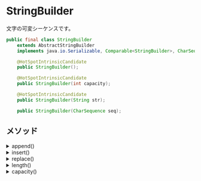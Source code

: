 # StringBuilder

文字の可変シーケンスです。

```java
public final class StringBuilder
    extends AbstractStringBuilder
    implements java.io.Serializable, Comparable<StringBuilder>, CharSequence

    @HotSpotIntrinsicCandidate
    public StringBuilder();

    @HotSpotIntrinsicCandidate
    public StringBuilder(int capacity);

    @HotSpotIntrinsicCandidate
    public StringBuilder(String str);

    public StringBuilder(CharSequence seq);
```

## メソッド

<details><summary>append()</summary>

### append()

指定した文字列を末尾に追加します。

```java
@Override
public StringBuilder append(Object obj);

@Override
@HotSpotIntrinsicCandidate
public StringBuilder append(String str);

public StringBuilder append(StringBuffer sb)

@Override
public StringBuilder append(CharSequence s)

@Override
public StringBuilder append(CharSequence s, int start, int end);

@Override
public StringBuilder append(char[] str);

@Override
public StringBuilder append(char[] str, int offset, int len);

@Override
public StringBuilder append(boolean b);

@Override
@HotSpotIntrinsicCandidate
public StringBuilder append(char c);

@Override
@HotSpotIntrinsicCandidate
public StringBuilder append(int i);

@Override
public StringBuilder append(long lng);

@Override
public StringBuilder append(float f);

@Override
public StringBuilder append(double d)
```

</details>

<details><summary>insert()</summary>

### insert()

指定した文字列を指定した場所に挿入します。

```java
    @Override
    public StringBuilder insert(int index, char[] str, int offset, int len);

    @Override
    public StringBuilder insert(int offset, Object obj);

    @Override
    public StringBuilder insert(int offset, String str);

    @Override
    public StringBuilder insert(int offset, char[] str);

    @Override
    public StringBuilder insert(int dstOffset, CharSequence s);

    @Override
    public StringBuilder insert(
        int dstOffset,
        CharSequence s,
        int start,
        int end
    );

    */
    @Override
    public StringBuilder insert(int offset, boolean b);

    @Override
    public StringBuilder insert(int offset, char c);

    @Override
    public StringBuilder insert(int offset, int i);

    @Override
    public StringBuilder insert(int offset, long l);

    @Override
    public StringBuilder insert(int offset, float f);

    @Override
    public StringBuilder insert(int offset, double d);
```

</details>

<details><summary>replace()</summary>

## replace()

指定した範囲の部分文字列を指定した文字列に置換します。

```java
@Override
public StringBuilder replace(int start, int end, String str)
```

</details>

<details><summary>length()</summary>

### length()

文字列の文字数を返します。

```java
public int length();
```

</details>

<details><summary>capacity()</summary>

### capacity()

文字列のバッファを返します。

```java
public int capacity();
```

</details>

